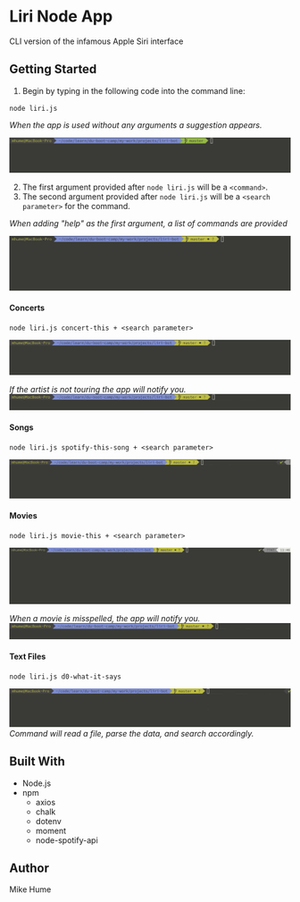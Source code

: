 # Liri Node App
CLI version of the infamous Apple Siri interface

## Getting Started
1. Begin by typing in the following code into the command line:
```
node liri.js
```
*When the app is used without any arguments a suggestion appears.*

![](gifs/liri-no-arg.gif)

2. The first argument provided after `node liri.js` will be a `<command>`.
3. The second argument provided after `node liri.js` will be a `<search parameter>` for the command.

*When adding "help" as the first argument, a list of commands are provided*

![](gifs/help.gif)



#### Concerts
```
node liri.js concert-this + <search parameter>
```
![](gifs/concert.gif)

*If the artist is not touring the app will notify you.*
![](gifs/no-concert.gif)


#### Songs
```
node liri.js spotify-this-song + <search parameter>
```
![](gifs/song.gif)


#### Movies
```
node liri.js movie-this + <search parameter>
```
![](gifs/movie.gif)

*When a movie is misspelled, the app will notify you.*
![](gifs/movie-typo.gif)


#### Text Files
```
node liri.js d0-what-it-says
```
![](gifs/text.gif)
*Command will read a file, parse the data, and search accordingly.*

    
## Built With
* Node.js
* npm
    * axios
    * chalk
    * dotenv
    * moment
    * node-spotify-api

## Author
Mike Hume